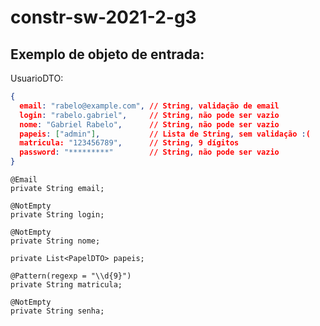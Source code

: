 # constr-sw-2021-2-g3

## Exemplo de objeto de entrada:

UsuarioDTO:
```json
{
  email: "rabelo@example.com", // String, validação de email
  login: "rabelo.gabriel",     // String, não pode ser vazio
  nome: "Gabriel Rabelo",      // String, não pode ser vazio
  papeis: ["admin"],           // Lista de String, sem validação :(
  matricula: "123456789",      // String, 9 dígitos
  password: "*********"        // String, não pode ser vazio
}
```

    @Email
    private String email;

    @NotEmpty
    private String login;

    @NotEmpty
    private String nome;

    private List<PapelDTO> papeis;

    @Pattern(regexp = "\\d{9}")
    private String matricula;

    @NotEmpty
    private String senha;
